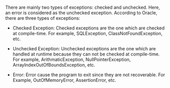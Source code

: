 There are mainly two types of exceptions: checked and unchecked. Here,
an error is considered as the unchecked exception. According to Oracle,
there are three types of exceptions:

-   Checked Exception: Checked exceptions are the one which are checked
at compile-time. For example, SQLException, ClassNotFoundException,
etc.

-   Unchecked Exception: Unchecked exceptions are the one which are
handled at runtime because they can not be checked at compile-time.
For example, ArithmaticException, NullPointerException,
ArrayIndexOutOfBoundsException, etc.

-   Error: Error cause the program to exit since they are not
recoverable. For Example, OutOfMemoryError, AssertionError, etc.